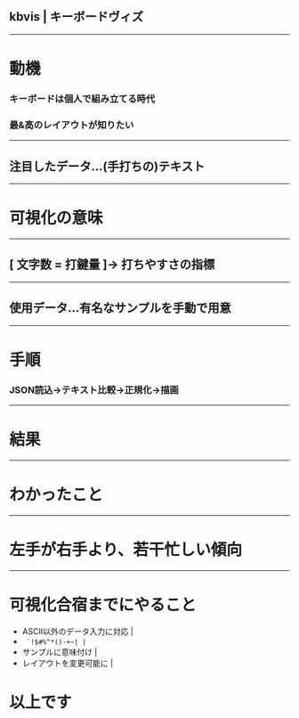 ## kbvis | キーボードヴィズ

---
# 動機
### キーボードは個人で組み立てる時代
### 最&高のレイアウトが知りたい

---
## 注目したデータ...(手打ちの)テキスト

---
# 可視化の意味

---
## [ 文字数 = 打鍵量 ]→ 打ちやすさの指標

---
## 使用データ...有名なサンプルを手動で用意

---
# 手順
### JSON読込→テキスト比較→正規化→描画

---
# 結果

---
# わかったこと

---
# 左手が右手より、若干忙しい傾向

---
# 可視化合宿までにやること
- ASCII以外のデータ入力に対応 |
- ``` `!$#%^*()-+~| |```
- サンプルに意味付け |
- レイアウトを変更可能に |

# 以上です

